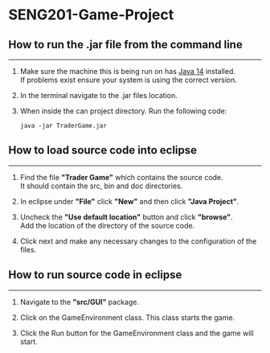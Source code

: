 # **SENG201**-Game-Project

## How to run the .jar file from the command line

---

1.
    Make sure the machine this is being run on has [Java 14][javaWebsite] installed.  
    If problems exist ensure your system is using the correct version.

2.
    In the terminal navigate to the .jar files location.

3.
    When inside the can project directory. Run the following code:

    ```Console
    java -jar TraderGame.jar
    ```

## How to load source code into eclipse

---

1.
    Find the file **"Trader Game"** which contains the source code.  
    It should contain the src, bin and doc directories.

2.
    In eclipse under **"File"** click **"New"** and then click **"Java Project"**.

3.
    Uncheck the **"Use default location"** button and click **"browse"**.  
    Add the location of the directory of the source code.

4.
    Click next and make any necessary changes to the configuration of the files.

## How to run source code in eclipse

---

1.
    Navigate to the **"src/GUI"** package.

2.
    Click on the GameEnvironment class. This class starts the game.

3.
    Click the Run button for the GameEnvironment class and the game will start.

[javaWebsite]: https://www.oracle.com/java/technologies/javase/jdk14-archive-downloads.html "Java-14 Archive Download"
